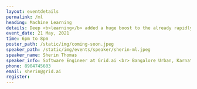 ```yaml
---
layout: eventdetails
permalink: /ml
heading: Machine Learning
details: Deep <b>learning</b> added a huge boost to the already rapidly developing field of computer vision. With deep learning, a lot of new <br> applications of computer vision techniquies have been introduced and are now becoming parts of our everyday lives.
event_date: 21 May, 2021
time: 6pm to 8pm
poster_path: /static/img/coming-soon.jpeg
speaker_path: /static/img/events/speaker/sherin-ml.jpeg
speaker_name: Sherin Thomas
speaker_info: Software Engineer at Grid.ai <br> Bangalore Urban, Karnataka, India
phone: 8904745603
email: sherin@grid.ai
register: 
---
```


